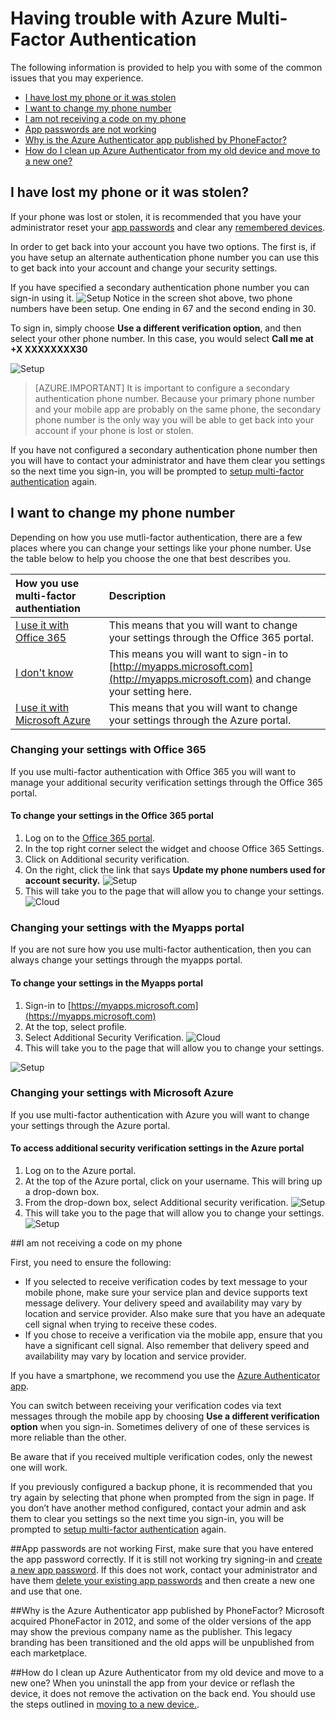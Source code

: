 <properties 
	pageTitle="Managing your Azure MFA settings" 
	description="This document will provide users information on where they need to go to manage their Azure MFA settings." 
	services="multi-factor-authentication" 
	documentationCenter="" 
	authors="billmath" 
	manager="stevenpo" 
	editor="curtland"/>

<tags 
	ms.service="multi-factor-authentication" 
	ms.workload="identity" 
	ms.tgt_pltfrm="na" 
	ms.devlang="na" 
	ms.topic="article" 
	ms.date="10/22/2015" 
	ms.author="billmath"/>

# Having trouble with Azure Multi-Factor Authentication
The following information is provided to help you with some of the common issues that you may experience.



- [I have lost my phone or it was stolen](#i-have-lost-my-phone-or-it-was-stolen?)
- [I want to change my phone number](#i-want-to-change-my-phone-number)
- [I am not receiving a code on my phone](#i-am-not-receiving-a-code-on-my-phone)
- [App passwords are not working](#app-passwords-are-not-working)
- [Why is the Azure Authenticator app published by PhoneFactor?](#why-is-the-azure-authenticator-app-published-by-phonefactor)
- [How do I clean up Azure Authenticator from my old device and move to a new one?](how-do-i-clean-up-azure-authenticator-from-my-old-device-and-move-to-a-new-one)

## I have lost my phone or it was stolen?
If your phone was lost or stolen, it is recommended that you have your administrator reset your [app passwords](multi-factor-authentication-manage-users-and-devices.md#delete-users-existing-app-passwords) and clear any [remembered devices](multi-factor-authentication-manage-users-and-devices.md#restore-mfa-on-all-suspended-devices-for-a-user).

In order to get back into your account you have two options.  The first is, if you have setup an alternate authentication phone number you can use this to get back into your account and change your security settings.

If you have specified a secondary authentication phone number you can sign-in using it. 
![Setup](./media/multi-factor-authentication-end-user-manage/altphone.png)
Notice in the screen shot above, two phone numbers have been setup.  One ending in 67 and the second ending in 30.
  
To sign in, simply choose **Use a different verification option**, and then select your other phone number.  In this case, you would select **Call me at +X XXXXXXXX30**

![Setup](./media/multi-factor-authentication-end-user-manage/altphone2.png)

>[AZURE.IMPORTANT]
>It is important to configure a secondary authentication phone number.  Because your primary phone number and your mobile app are probably on the same phone, the secondary phone number is the only way you will be able to get back into your account if your phone is lost or stolen.

If you have not configured a secondary authentication phone number then you will have to contact your administrator and have them clear you settings so the next time you sign-in, you will be prompted to [setup multi-factor authentication](multi-factor-authentication-manage-users-and-devices.md#require-selected-users-to-provide-contact-methods-again) again.

## I want to change my phone number
Depending on how you use mutli-factor authentication, there are a few places where you can change your settings like your phone number.   Use the table below to help you choose the one that best describes you.

How you use multi-factor authentiation|Description
:------------- | :------------- | 
[I use it with Office 365](#changing-your-settings-with-office-365)|  This means that you will want to change your settings through the Office 365 portal.
[I don't know](#changing-your-settings-with-the-myapps-portal)|This means you will want to sign-in to [http://myapps.microsoft.com](http://myapps.microsoft.com) and change your setting here.
[I use it with Microsoft Azure](#changing-your-settings-with-microsoft-azure)| This means that you will want to change your settings through the Azure portal.


 
### Changing your settings with Office 365


If you use multi-factor authentication with Office 365 you will want to manage your additional security verification settings through the Office 365 portal.

#### To change your settings in the Office 365 portal

1. Log on to the [Office 365 portal](https://login.microsoftonline.com/).
2. In the top right corner select the widget and choose Office 365 Settings.
3. Click on Additional security verification.
4. On the right, click the link that says **Update my phone numbers used for account security.**
![Setup](./media/multi-factor-authentication-end-user-manage/o365a.png)
5. This will take you to the page that will allow you to change your settings.
![Cloud](./media/multi-factor-authentication-end-user-manage/o365b.png)


### Changing your settings with the Myapps portal

If you are not sure how you use multi-factor authentication, then you can always change your settings through the myapps portal.

#### To change your settings in the Myapps portal

1. Sign-in to [https://myapps.microsoft.com](https://myapps.microsoft.com)	
2. At the top, select profile.
3. Select Additional Security Verification.
![Cloud](./media/multi-factor-authentication-end-user-manage/myapps1.png)
4. This will take you to the page that will allow you to change your settings.

![Setup](./media/multi-factor-authentication-end-user-manage-myapps/proofup.png)

### Changing your settings with Microsoft Azure

If you use multi-factor authentication with Azure you will want to change your settings through the Azure portal.

#### To access additional security verification settings in the Azure portal


1. Log on to the Azure portal.
2. At the top of the Azure portal, click on your username. This will bring up a drop-down box.
3. From the drop-down box, select Additional security verification.
![Setup](./media/multi-factor-authentication-end-user-manage/azure1.png)
4. This will take you to the page that will allow you to change your settings.
![Setup](./media/multi-factor-authentication-end-user-manage-azure/proofup.png)

##I am not receiving a code on my phone

First, you need to ensure the following:

- If you selected to receive verification codes by text message to your mobile phone, make sure your service plan and device supports text message delivery. Your delivery speed and availability may vary by location and service provider. Also make sure that you have an adequate cell signal when trying to receive these codes.
- If you chose to receive a verification via the mobile app, ensure that you have a significant cell signal.  Also remember that delivery speed and availability may vary by location and service provider. 

If you have a smartphone, we recommend you use the [Azure Authenticator app](multi-factor-authentication-azure-authenticator).

You can switch between receiving your verification codes via text messages through the mobile app by choosing **Use a different verification option** when you sign-in.  Sometimes delivery of one of these services is more reliable than the other.

Be aware that if you received multiple verification codes, only the newest one will work. 

If you previously configured a backup phone, it is recommended that you try again by selecting that phone when prompted from the sign in page. If you don’t have another method configured, contact your admin and ask them to clear you settings so the next time you sign-in, you will be prompted to [setup multi-factor authentication](multi-factor-authentication-manage-users-and-devices.md#require-selected-users-to-provide-contact-methods-again) again.

##App passwords are not working
First, make sure that you have entered the app password correctly.  If it is still not working try signing-in and [create a new app password](multi-factor-authentication-end-user-app-passwords).  If this does not work, contact your administrator and have them [delete your existing app passwords](multi-factor-authentication-manage-users-and-devices.md#delete-users-existing-app-passwords) and then create a new one and use that one.

##Why is the Azure Authenticator app published by PhoneFactor?
Microsoft acquired PhoneFactor in 2012, and some of the older versions of the app may show the previous company name as the publisher. This legacy branding has been transitioned and the old apps will be unpublished from each marketplace.

##How do I clean up Azure Authenticator from my old device and move to a new one?
When you uninstall the app from your device or reflash the device, it does not remove the activation on the back end. You should use the steps outlined in [moving to a new device.](multi-factor-authentication-azure-authenticator.md#how-to-move-to-the-new-azure-authenticator-app).
